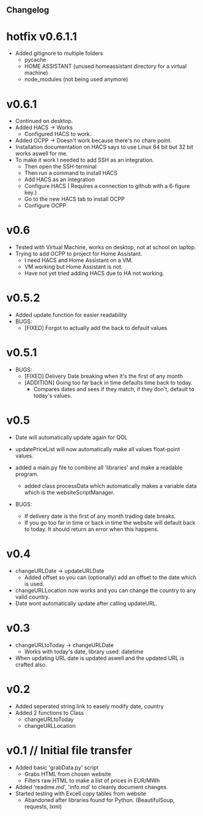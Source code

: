 ## Changelog ##
# hotfix v0.6.1.1 #
* Added gitignore to multiple folders
    - pycache
    - HOME ASSISTANT (unused homeassistant directory for a virtual machine)
    - node_modules (not being used anymore)

# v0.6.1 #
* Continued on desktop.
* Added HACS -> Works
    - Configured HACS to work.
* Added OCPP -> Doesn't work because there's no chare point.
* Installation documentation on HACS says to use Linux 64 bit
  but 32 bit works aswell for me.
* To make it work I needed to add SSH as an integration.
    - Then open the SSH-terminal
    - Then run a command to install HACS
    - Add HACS as an integration
    - Configure HACS ( Requires a connection to github with a 6-figure key.)
    - Go to the new HACS tab to install OCPP
    - Configure OCPP

# v0.6 #
* Tested with Virtual Machine, works on desktop,
  not at school on laptop. 
* Trying to add OCPP to project for Home Assistant.
  - I need HACS and Home Assistant on a VM.
  - VM working but Home Assistant is not.
  - Have not yet tried adding HACS due to HA not
    working.

# v0.5.2 #
* Added update function for easier readability
* BUGS:
    - [FIXED] Forgot to actually add the back to default values

# v0.5.1 #
* BUGS:
    - [FIXED] Delivery Date breaking when it's the first of any month
    - [ADDITION] Going too far back in time defaults time back to today.
        - Compares dates and sees if they match, if they don't, default to today's values.

# v0.5 #
* Date will automatically update again for QOL
* updatePriceList will now automatically make all values float-point values.
* added a main.py file to combine all 'libraries' and make a readable program. 
    - added class processData which automatically makes a variable data which is the
    websiteScriptManager.

* BUGS:
    - If delivery date is the first of any month trading date breaks.
    - If you go too far in time or back in time the website will default back to today.
    It should return an error when this happens.

# v0.4 #
* changeURLDate -> updateURLDate
    - Added offset so you can (optionally) add an offset to the date which is used.
* changeURLLocation now works and you can change the country to any valid country.
* Date wont automatically update after calling updateURL.

# v0.3 #
* changeURLtoToday -> changeURLDate
    - Works with today's date, library used: datetime
* When updating URL date is updated aswell and the updated URL is crafted also.

# v0.2 #
* Added seperated string link to easely modify date, country
* Added 2 functions to Class
    - changeURLtoToday
    - changeURLLocation

# v0.1 // Initial file transfer #
*  Added basic 'grabData.py' script
    - Grabs HTML from chosen website
    - Filters raw HTML to make a list of prices in EUR/MWh
* Added 'readme.md', 'info.md' to cleanly document changes.
* Started testing with Excell copy tables from website
    - Abandoned after libraries found for Python. (BeautifulSoup, requests, lxml)

